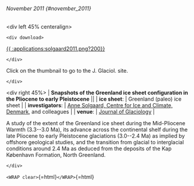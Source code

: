 ###### November 2011 {#november_2011}

\<div left 45% centeralign\>

```{=html}
<div download>
```
[{{
:applications:solgaard2011.png?200}}](http://www.igsoc.org/journal/57/205/)

```{=html}
</div>
```
Click on the thumbnail to go to the J. Glaciol. site.

```{=html}
</div>
```
\<div right 45%\> \| **Snapshots of the Greenland ice sheet
configuration in the Pliocene to early Pleistocene** \|\| \| **ice
sheet**: \| Greenland (paleo) ice sheet \| \| **investigators**:
\| [Anne Solgaard, Centre for Ice and Climate,
Denmark](http://www.iceandclimate.nbi.ku.dk/), and colleagues
\| \| **venue**: \| [Journal of
Glaciology](http://www.igsoc.org/) \|

A study of the extent of the Greenland ice sheet during the Mid-Pliocene
Warmth (3.3--3.0 Ma), its advance across the continental shelf during
the late Pliocene to early Pleistocene glaciations (3.0--2.4 Ma) as
implied by offshore geological studies, and the transition from glacial
to interglacial conditions around 2.4 Ma as deduced from the deposits of
the Kap København Formation, North Greenland.

```{=html}
</div>
```
`<WRAP clear>`{=html}`</WRAP>`{=html}
